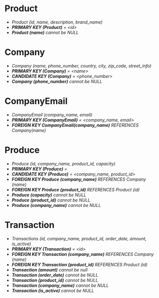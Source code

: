 Product
============
- *Product (id, name, description, brand_name)*
- ***PRIMARY KEY (Product)** = \<id\>*
- ***Product (name)** cannot be NULL*

Company
============
- *Company (name, phone_number, country, city, zip_code, street_info)*
- ***PRIMARY KEY (Company)** = \<name\>*
- ***CANDIDATE KEY (Company)** = <phone_number>*
- ***Company (phone_number)** cannot be NULL*

CompanyEmail
============
- *CompanyEmail (company_name, email)*
- ***PRIMARY KEY (CompanyEmail)** = <company_name, email>*
- ***FOREIGN KEY CompanyEmail(company_name)** REFERENCES Company(name)*

Produce
============
- *Produce (id, company_name, product_id, capacity)*
- ***PRIMARY KEY (Produce)** = <id>*
- ***CANDIDATE KEY (Produce)** = <company_name, product_id>*
- ***FOREIGN KEY Produce (company_name)** REFERENCES Company (name)*
- ***FOREIGN KEY Produce (product_id)** REFERENCES Product (id)*
- ***Produce (capacity)** cannot be NULL*
- ***Produce (product_id)** cannot be NULL*
- ***Produce (company_name)** cannot be NULL*

Transaction
============
- *Transactions (id, company_name, product_id, order_date, amount, is_active)*
- ***PRIMARY KEY (Transaction)** = \<id\>*
- ***FOREIGN KEY Transaction (company_name)** REFERENCES Company (name)*
- ***FOREIGN KEY Transaction (product_id)** REFERENCES Product (id)*
- ***Transaction (amount)** cannot be null*
- ***Transaction (order_date)** cannot be NULL*
- ***Transaction (product_id)** cannot be NULL*
- ***Transaction (company_name)** cannot be NULL*
- ***Transaction (is_active)** cannot be NULL*